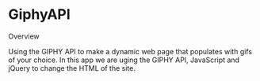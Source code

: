 # GiphyAPI

Overview

Using the GIPHY API to make a dynamic web page that populates with gifs of your choice. In this app we are uging the GIPHY API, JavaScript and jQuery to change the HTML of the site.
